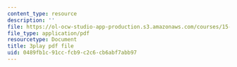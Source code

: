 ```yaml
---
content_type: resource
description: ''
file: https://ol-ocw-studio-app-production.s3.amazonaws.com/courses/15-071-the-analytics-edge-spring-2017/0489fb1c91ccfcb9c2c6cb6abf7abb97_4MhGi6JSGbA.pdf
file_type: application/pdf
resourcetype: Document
title: 3play pdf file
uid: 0489fb1c-91cc-fcb9-c2c6-cb6abf7abb97
---
```

